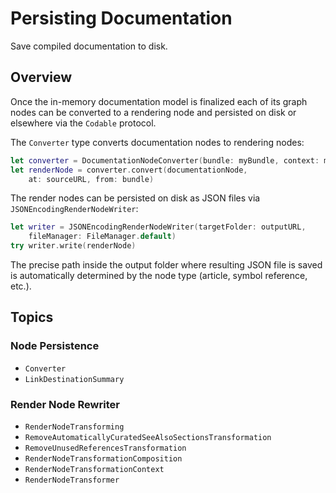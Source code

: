 # Persisting Documentation

Save compiled documentation to disk.

## Overview

Once the in-memory documentation model is finalized each of its graph nodes can be converted to a rendering node and persisted on disk or elsewhere via the `Codable` protocol.

The ``Converter`` type converts documentation nodes to rendering nodes:

```swift
let converter = DocumentationNodeConverter(bundle: myBundle, context: myContext)
let renderNode = converter.convert(documentationNode, 
    at: sourceURL, from: bundle)
```

The render nodes can be persisted on disk as JSON files via `JSONEncodingRenderNodeWriter`:

```swift
let writer = JSONEncodingRenderNodeWriter(targetFolder: outputURL, 
    fileManager: FileManager.default)
try writer.write(renderNode)
```

The precise path inside the output folder where resulting JSON file is saved is automatically determined by the node type (article, symbol reference, etc.).

## Topics

### Node Persistence

- ``Converter``
- ``LinkDestinationSummary``

### Render Node Rewriter

- ``RenderNodeTransforming``
- ``RemoveAutomaticallyCuratedSeeAlsoSectionsTransformation``
- ``RemoveUnusedReferencesTransformation``
- ``RenderNodeTransformationComposition``
- ``RenderNodeTransformationContext``
- ``RenderNodeTransformer``

<!-- Copyright (c) 2021 Apple Inc and the Swift Project authors. All Rights Reserved. -->
